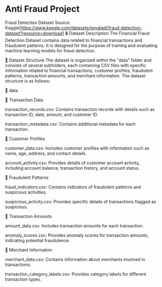 # Anti Fraud Project

Fraud Detection Dataset
Source: Kaggle[https://www.kaggle.com/datasets/goyaladi/fraud-detection-dataset?resource=download]
🔒 Dataset Description
The Financial Fraud Detection Dataset contains data related to financial transactions and fraudulent patterns. It is designed for the purpose of training and evaluating machine learning models for fraud detection.

📁 Dataset Structure
The dataset is organized within the "data" folder and consists of several subfolders, each containing CSV files with specific information related to financial transactions, customer profiles, fraudulent patterns, transaction amounts, and merchant information. The dataset structure is as follows:

📂 data

📂 Transaction Data

transaction_records.csv: Contains transaction records with details such as transaction ID, date, amount, and customer ID.

transaction_metadata.csv: Contains additional metadata for each transaction.

📂 Customer Profiles

customer_data.csv: Includes customer profiles with information such as name, age, address, and contact details.

account_activity.csv: Provides details of customer account activity, including account balance, transaction history, and account status.

📂 Fraudulent Patterns

fraud_indicators.csv: Contains indicators of fraudulent patterns and suspicious activities.

suspicious_activity.csv: Provides specific details of transactions flagged as suspicious.

📂 Transaction Amounts

amount_data.csv: Includes transaction amounts for each transaction.

anomaly_scores.csv: Provides anomaly scores for transaction amounts, indicating potential fraudulence.

📂 Merchant Information

merchant_data.csv: Contains information about merchants involved in transactions.

transaction_category_labels.csv: Provides category labels for different transaction types.

